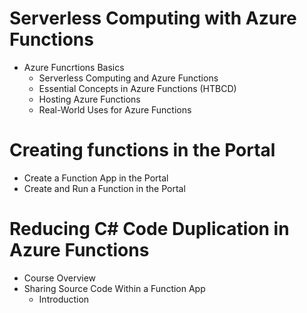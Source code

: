 # Serverless Computing with Azure Functions
- Azure Funcrtions Basics
  - Serverless Computing and Azure Functions
  - Essential Concepts in Azure Functions (HTBCD)
  - Hosting Azure Functions
  - Real-World Uses for Azure Functions
# Creating functions in the Portal
- Create a Function App in the Portal
- Create and Run a Function in the Portal

# Reducing C# Code Duplication in Azure Functions
- Course Overview
- Sharing Source Code Within a Function App
  - Introduction